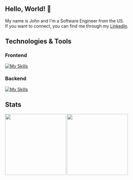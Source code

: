 ## Hello, World! :wave:

My name is John and I'm a Software Engineer from the US. <br>
If you want to connect, you can find me through my [LinkedIn](https://www.linkedin.com/in/johnmarionsanchez/). <br>

## Technologies & Tools

### Frontend

[![My Skills](https://skillicons.dev/icons?i=js,ts,html,css,redux,tailwind,react)](https://skillicons.dev)

### Backend

[![My Skills](https://skillicons.dev/icons?i=nodejs,express,graphql,postgres,mongodb,python,java)](https://skillicons.dev)

## Stats
<img align="left" height="200" src="https://github-readme-stats.vercel.app/api?username=johnmarion1126&show_icons=true&theme=tokyonight"/>
<img height="200" align="center" src="https://github-readme-stats.vercel.app/api/top-langs/?username=johnmarion1126&hide=jupyter%20notebook&langs_count=3&theme=tokyonight" />
